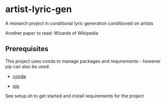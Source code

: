 # artist-lyric-gen
A research project in conditional lyric generation conditioned on artists

Another paper to read: Wizards of Wikipedia

## Prerequisites

This project uses conda to manage packages and requirements - however pip can also be used.

+ [conda](https://docs.anaconda.com/anaconda/install/)

+ [pip](https://pip.pypa.io/en/stable/installing/)

See setup.sh to get started and install requirements for the project